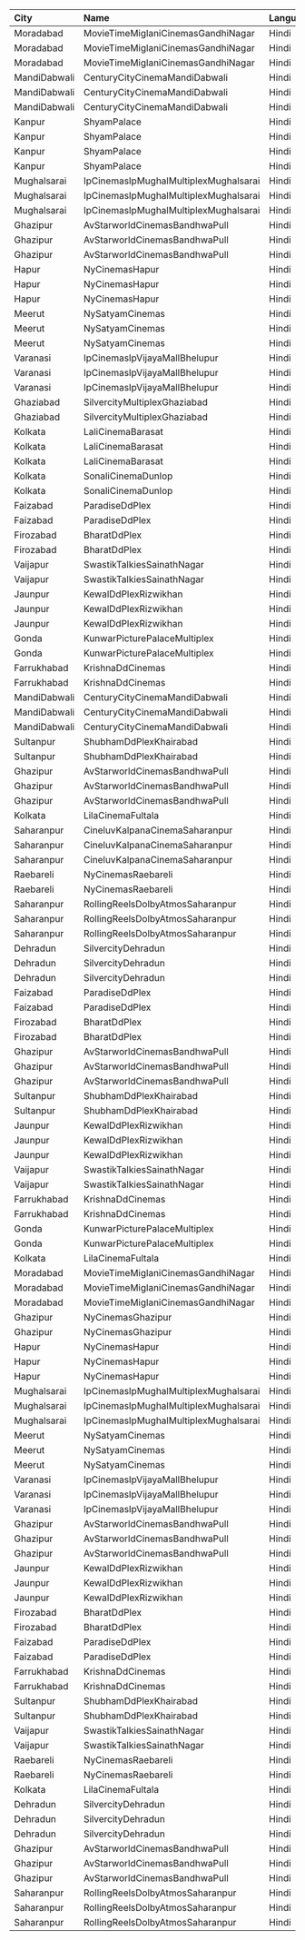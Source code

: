 | City         | Name                                  | Language |  Time | Type           | Price | Capacity | Booked |
| :----------- | :------------------------------------ | :------- | ----: | :------------- | ----: | -------: | -----: |
| Moradabad    | MovieTimeMiglaniCinemasGandhiNagar    | Hindi    | 10:00 | Platinum       |  299₹ |        5 |      0 |
| Moradabad    | MovieTimeMiglaniCinemasGandhiNagar    | Hindi    | 10:00 | Gold           |  149₹ |       97 |      0 |
| Moradabad    | MovieTimeMiglaniCinemasGandhiNagar    | Hindi    | 10:00 | Silver         |  149₹ |       51 |      0 |
| MandiDabwali | CenturyCityCinemaMandiDabwali         | Hindi    | 10:00 | Platinum       |  230₹ |        9 |      0 |
| MandiDabwali | CenturyCityCinemaMandiDabwali         | Hindi    | 10:00 | Gold           |  190₹ |       41 |      0 |
| MandiDabwali | CenturyCityCinemaMandiDabwali         | Hindi    | 10:00 | Silver         |  160₹ |       57 |      0 |
| Kanpur       | ShyamPalace                           | Hindi    | 10:15 | Balcony        |   90₹ |      196 |    140 |
| Kanpur       | ShyamPalace                           | Hindi    | 10:15 | Gold           |   70₹ |      196 |    140 |
| Kanpur       | ShyamPalace                           | Hindi    | 10:15 | Family         |   50₹ |      240 |      0 |
| Kanpur       | ShyamPalace                           | Hindi    | 10:15 | ClassFirst     |   40₹ |      192 |    192 |
| Mughalsarai  | IpCinemasIpMughalMultiplexMughalsarai | Hindi    | 11:00 | Silver         |  100₹ |       66 |      0 |
| Mughalsarai  | IpCinemasIpMughalMultiplexMughalsarai | Hindi    | 11:00 | Gold           |  150₹ |      115 |      2 |
| Mughalsarai  | IpCinemasIpMughalMultiplexMughalsarai | Hindi    | 11:00 | Diamond        |  200₹ |        6 |      0 |
| Ghazipur     | AvStarworldCinemasBandhwaPull         | Hindi    | 11:00 | Diamond        |  200₹ |       38 |     22 |
| Ghazipur     | AvStarworldCinemasBandhwaPull         | Hindi    | 11:00 | Gold           |  170₹ |       67 |     42 |
| Ghazipur     | AvStarworldCinemasBandhwaPull         | Hindi    | 11:00 | Silver         |  150₹ |      130 |     92 |
| Hapur        | NyCinemasHapur                        | Hindi    | 11:00 | Gl             |  110₹ |       62 |      0 |
| Hapur        | NyCinemasHapur                        | Hindi    | 11:00 | Pl             |  130₹ |      166 |      0 |
| Hapur        | NyCinemasHapur                        | Hindi    | 11:00 | Pr             |  200₹ |       12 |      0 |
| Meerut       | NySatyamCinemas                       | Hindi    | 11:00 | Ex             |  100₹ |       92 |      0 |
| Meerut       | NySatyamCinemas                       | Hindi    | 11:00 | Nl             |   90₹ |      500 |    454 |
| Meerut       | NySatyamCinemas                       | Hindi    | 11:00 | Pl             |  110₹ |      179 |      0 |
| Varanasi     | IpCinemasIpVijayaMallBhelupur         | Hindi    | 11:15 | Gold           |  200₹ |      222 |    112 |
| Varanasi     | IpCinemasIpVijayaMallBhelupur         | Hindi    | 11:15 | Silver         |  160₹ |      144 |     72 |
| Varanasi     | IpCinemasIpVijayaMallBhelupur         | Hindi    | 11:15 | Platinum       |  550₹ |       14 |      7 |
| Ghaziabad    | SilvercityMultiplexGhaziabad          | Hindi    | 11:30 | Platinum       |  150₹ |       30 |     14 |
| Ghaziabad    | SilvercityMultiplexGhaziabad          | Hindi    | 11:30 | Gold           |  100₹ |      203 |    103 |
| Kolkata      | LaliCinemaBarasat                     | Hindi    | 11:30 | DressCircle    |  100₹ |       22 |     16 |
| Kolkata      | LaliCinemaBarasat                     | Hindi    | 11:30 | Balcony        |   70₹ |      169 |    142 |
| Kolkata      | LaliCinemaBarasat                     | Hindi    | 11:30 | RearStall      |   50₹ |      270 |    216 |
| Kolkata      | SonaliCinemaDunlop                    | Hindi    | 11:30 | DressCircle    |  110₹ |      290 |    255 |
| Kolkata      | SonaliCinemaDunlop                    | Hindi    | 11:30 | RearStall      |   70₹ |      936 |    919 |
| Faizabad     | ParadiseDdPlex                        | Hindi    | 12:00 | Diamond        |   99₹ |      100 |      0 |
| Faizabad     | ParadiseDdPlex                        | Hindi    | 12:00 | Gold           |   99₹ |      100 |      0 |
| Firozabad    | BharatDdPlex                          | Hindi    | 12:15 | Diamond        |   99₹ |      100 |      0 |
| Firozabad    | BharatDdPlex                          | Hindi    | 12:15 | Gold           |   99₹ |      100 |      0 |
| Vaijapur     | SwastikTalkiesSainathNagar            | Hindi    | 12:15 | FamilyClass    |   90₹ |       20 |      0 |
| Vaijapur     | SwastikTalkiesSainathNagar            | Hindi    | 12:15 | GoldClass      |   70₹ |      240 |      0 |
| Jaunpur      | KewalDdPlexRizwikhan                  | Hindi    | 12:30 | Diamond        |   99₹ |      100 |      0 |
| Jaunpur      | KewalDdPlexRizwikhan                  | Hindi    | 12:30 | Gold           |   99₹ |      100 |      0 |
| Jaunpur      | KewalDdPlexRizwikhan                  | Hindi    | 12:30 | Platinum       |   99₹ |      100 |      0 |
| Gonda        | KunwarPicturePalaceMultiplex          | Hindi    | 12:30 | Diamond        |  200₹ |      100 |      0 |
| Gonda        | KunwarPicturePalaceMultiplex          | Hindi    | 12:30 | Gold           |  160₹ |      100 |      0 |
| Farrukhabad  | KrishnaDdCinemas                      | Hindi    | 12:30 | Diamond        |  200₹ |      100 |      0 |
| Farrukhabad  | KrishnaDdCinemas                      | Hindi    | 12:30 | Gold           |  150₹ |      100 |      0 |
| MandiDabwali | CenturyCityCinemaMandiDabwali         | Hindi    | 12:30 | Platinum       |  230₹ |        9 |      0 |
| MandiDabwali | CenturyCityCinemaMandiDabwali         | Hindi    | 12:30 | Gold           |  190₹ |       39 |      0 |
| MandiDabwali | CenturyCityCinemaMandiDabwali         | Hindi    | 12:30 | Silver         |  160₹ |       54 |      0 |
| Sultanpur    | ShubhamDdPlexKhairabad                | Hindi    | 12:30 | Diamond        |   99₹ |      100 |      0 |
| Sultanpur    | ShubhamDdPlexKhairabad                | Hindi    | 12:30 | Gold           |   99₹ |      100 |      0 |
| Ghazipur     | AvStarworldCinemasBandhwaPull         | Hindi    | 13:00 | Diamond        |  200₹ |       38 |     20 |
| Ghazipur     | AvStarworldCinemasBandhwaPull         | Hindi    | 13:00 | Gold           |  170₹ |       67 |     42 |
| Ghazipur     | AvStarworldCinemasBandhwaPull         | Hindi    | 13:00 | Silver         |  150₹ |      130 |     92 |
| Kolkata      | LilaCinemaFultala                     | Hindi    | 13:00 | Balcony        |   60₹ |       28 |      0 |
| Saharanpur   | CineluvKalpanaCinemaSaharanpur        | Hindi    | 13:15 | Platinum       |  200₹ |       30 |      0 |
| Saharanpur   | CineluvKalpanaCinemaSaharanpur        | Hindi    | 13:15 | Silver         |  100₹ |       30 |      0 |
| Saharanpur   | CineluvKalpanaCinemaSaharanpur        | Hindi    | 13:15 | Gold           |  100₹ |       30 |      0 |
| Raebareli    | NyCinemasRaebareli                    | Hindi    | 13:20 | Dm             |  150₹ |       91 |      0 |
| Raebareli    | NyCinemasRaebareli                    | Hindi    | 13:20 | Gl             |  100₹ |      156 |      0 |
| Saharanpur   | RollingReelsDolbyAtmosSaharanpur      | Hindi    | 13:50 | GoldClass      |  200₹ |       24 |     17 |
| Saharanpur   | RollingReelsDolbyAtmosSaharanpur      | Hindi    | 13:50 | ExecutiveClass |  100₹ |      171 |    125 |
| Saharanpur   | RollingReelsDolbyAtmosSaharanpur      | Hindi    | 13:50 | ClassicClasss  |  100₹ |       81 |     41 |
| Dehradun     | SilvercityDehradun                    | Hindi    | 14:15 | Gold           |   99₹ |      178 |      0 |
| Dehradun     | SilvercityDehradun                    | Hindi    | 14:15 | Platinum       |  149₹ |       11 |      0 |
| Dehradun     | SilvercityDehradun                    | Hindi    | 14:15 | Silver         |   99₹ |       68 |      0 |
| Faizabad     | ParadiseDdPlex                        | Hindi    | 15:00 | Diamond        |   99₹ |      100 |      0 |
| Faizabad     | ParadiseDdPlex                        | Hindi    | 15:00 | Gold           |   99₹ |      100 |      0 |
| Firozabad    | BharatDdPlex                          | Hindi    | 15:00 | Diamond        |   99₹ |      100 |      0 |
| Firozabad    | BharatDdPlex                          | Hindi    | 15:00 | Gold           |   99₹ |      100 |      0 |
| Ghazipur     | AvStarworldCinemasBandhwaPull         | Hindi    | 15:00 | Diamond        |  200₹ |       38 |     20 |
| Ghazipur     | AvStarworldCinemasBandhwaPull         | Hindi    | 15:00 | Gold           |  170₹ |       67 |     42 |
| Ghazipur     | AvStarworldCinemasBandhwaPull         | Hindi    | 15:00 | Silver         |  150₹ |      130 |     92 |
| Sultanpur    | ShubhamDdPlexKhairabad                | Hindi    | 15:00 | Diamond        |   99₹ |      100 |      0 |
| Sultanpur    | ShubhamDdPlexKhairabad                | Hindi    | 15:00 | Gold           |   99₹ |      100 |      0 |
| Jaunpur      | KewalDdPlexRizwikhan                  | Hindi    | 15:05 | Diamond        |   99₹ |      100 |      0 |
| Jaunpur      | KewalDdPlexRizwikhan                  | Hindi    | 15:05 | Gold           |   99₹ |      100 |      0 |
| Jaunpur      | KewalDdPlexRizwikhan                  | Hindi    | 15:05 | Platinum       |   99₹ |      100 |      0 |
| Vaijapur     | SwastikTalkiesSainathNagar            | Hindi    | 15:15 | FamilyClass    |   90₹ |       20 |      0 |
| Vaijapur     | SwastikTalkiesSainathNagar            | Hindi    | 15:15 | GoldClass      |   70₹ |      240 |      0 |
| Farrukhabad  | KrishnaDdCinemas                      | Hindi    | 15:30 | Diamond        |  200₹ |      100 |      0 |
| Farrukhabad  | KrishnaDdCinemas                      | Hindi    | 15:30 | Gold           |  150₹ |      100 |      0 |
| Gonda        | KunwarPicturePalaceMultiplex          | Hindi    | 15:30 | Diamond        |  200₹ |      100 |      0 |
| Gonda        | KunwarPicturePalaceMultiplex          | Hindi    | 15:30 | Gold           |  160₹ |      100 |      0 |
| Kolkata      | LilaCinemaFultala                     | Hindi    | 16:00 | Balcony        |   60₹ |       28 |      0 |
| Moradabad    | MovieTimeMiglaniCinemasGandhiNagar    | Hindi    | 16:15 | Platinum       |  299₹ |        5 |      0 |
| Moradabad    | MovieTimeMiglaniCinemasGandhiNagar    | Hindi    | 16:15 | Gold           |  149₹ |       58 |      3 |
| Moradabad    | MovieTimeMiglaniCinemasGandhiNagar    | Hindi    | 16:15 | Silver         |  149₹ |       56 |      0 |
| Ghazipur     | NyCinemasGhazipur                     | Hindi    | 16:20 | Go             |  110₹ |       32 |      0 |
| Ghazipur     | NyCinemasGhazipur                     | Hindi    | 16:20 | Pl             |  150₹ |      131 |      0 |
| Hapur        | NyCinemasHapur                        | Hindi    | 16:20 | Gl             |  130₹ |       62 |      0 |
| Hapur        | NyCinemasHapur                        | Hindi    | 16:20 | Pl             |  160₹ |      166 |      0 |
| Hapur        | NyCinemasHapur                        | Hindi    | 16:20 | Pr             |  250₹ |       12 |      0 |
| Mughalsarai  | IpCinemasIpMughalMultiplexMughalsarai | Hindi    | 16:25 | Silver         |  100₹ |       66 |      0 |
| Mughalsarai  | IpCinemasIpMughalMultiplexMughalsarai | Hindi    | 16:25 | Gold           |  150₹ |      115 |      0 |
| Mughalsarai  | IpCinemasIpMughalMultiplexMughalsarai | Hindi    | 16:25 | Diamond        |  200₹ |        6 |      0 |
| Meerut       | NySatyamCinemas                       | Hindi    | 16:30 | Ex             |  130₹ |       92 |      0 |
| Meerut       | NySatyamCinemas                       | Hindi    | 16:30 | Nl             |  110₹ |      500 |    454 |
| Meerut       | NySatyamCinemas                       | Hindi    | 16:30 | Pl             |  150₹ |      179 |      0 |
| Varanasi     | IpCinemasIpVijayaMallBhelupur         | Hindi    | 16:45 | Gold           |  200₹ |      222 |    112 |
| Varanasi     | IpCinemasIpVijayaMallBhelupur         | Hindi    | 16:45 | Silver         |  160₹ |      144 |     72 |
| Varanasi     | IpCinemasIpVijayaMallBhelupur         | Hindi    | 16:45 | Platinum       |  550₹ |       14 |      7 |
| Ghazipur     | AvStarworldCinemasBandhwaPull         | Hindi    | 17:00 | Diamond        |  200₹ |       38 |     20 |
| Ghazipur     | AvStarworldCinemasBandhwaPull         | Hindi    | 17:00 | Gold           |  170₹ |       67 |     42 |
| Ghazipur     | AvStarworldCinemasBandhwaPull         | Hindi    | 17:00 | Silver         |  150₹ |      130 |     92 |
| Jaunpur      | KewalDdPlexRizwikhan                  | Hindi    | 18:00 | Diamond        |   99₹ |      100 |      0 |
| Jaunpur      | KewalDdPlexRizwikhan                  | Hindi    | 18:00 | Gold           |   99₹ |      100 |      0 |
| Jaunpur      | KewalDdPlexRizwikhan                  | Hindi    | 18:00 | Platinum       |   99₹ |      100 |      0 |
| Firozabad    | BharatDdPlex                          | Hindi    | 18:00 | Diamond        |   99₹ |      100 |      0 |
| Firozabad    | BharatDdPlex                          | Hindi    | 18:00 | Gold           |   99₹ |      100 |      0 |
| Faizabad     | ParadiseDdPlex                        | Hindi    | 18:00 | Diamond        |   99₹ |      100 |      0 |
| Faizabad     | ParadiseDdPlex                        | Hindi    | 18:00 | Gold           |   99₹ |      100 |      0 |
| Farrukhabad  | KrishnaDdCinemas                      | Hindi    | 18:15 | Diamond        |  200₹ |      100 |      0 |
| Farrukhabad  | KrishnaDdCinemas                      | Hindi    | 18:15 | Gold           |  150₹ |      100 |      0 |
| Sultanpur    | ShubhamDdPlexKhairabad                | Hindi    | 18:15 | Diamond        |   99₹ |      100 |      0 |
| Sultanpur    | ShubhamDdPlexKhairabad                | Hindi    | 18:15 | Gold           |   99₹ |      100 |      0 |
| Vaijapur     | SwastikTalkiesSainathNagar            | Hindi    | 18:15 | FamilyClass    |   90₹ |       20 |      0 |
| Vaijapur     | SwastikTalkiesSainathNagar            | Hindi    | 18:15 | GoldClass      |   70₹ |      240 |      0 |
| Raebareli    | NyCinemasRaebareli                    | Hindi    | 18:40 | Dm             |  150₹ |       91 |      0 |
| Raebareli    | NyCinemasRaebareli                    | Hindi    | 18:40 | Gl             |  100₹ |      156 |      0 |
| Kolkata      | LilaCinemaFultala                     | Hindi    | 18:45 | Balcony        |   60₹ |       28 |      0 |
| Dehradun     | SilvercityDehradun                    | Hindi    | 19:00 | Gold           |   99₹ |      175 |      0 |
| Dehradun     | SilvercityDehradun                    | Hindi    | 19:00 | Platinum       |  149₹ |       11 |      0 |
| Dehradun     | SilvercityDehradun                    | Hindi    | 19:00 | Silver         |   99₹ |       68 |      0 |
| Ghazipur     | AvStarworldCinemasBandhwaPull         | Hindi    | 19:00 | Diamond        |  200₹ |       38 |     20 |
| Ghazipur     | AvStarworldCinemasBandhwaPull         | Hindi    | 19:00 | Gold           |  170₹ |       67 |     42 |
| Ghazipur     | AvStarworldCinemasBandhwaPull         | Hindi    | 19:00 | Silver         |  150₹ |      130 |     92 |
| Saharanpur   | RollingReelsDolbyAtmosSaharanpur      | Hindi    | 19:00 | GoldClass      |  200₹ |       24 |     17 |
| Saharanpur   | RollingReelsDolbyAtmosSaharanpur      | Hindi    | 19:00 | ExecutiveClass |  100₹ |      195 |    138 |
| Saharanpur   | RollingReelsDolbyAtmosSaharanpur      | Hindi    | 19:00 | ClassicClasss  |  100₹ |       81 |     41 |